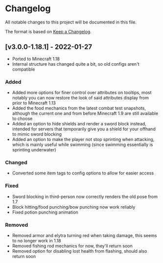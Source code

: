 # Changelog
All notable changes to this project will be documented in this file.

The format is based on [Keep a Changelog].

## [v3.0.0-1.18.1] - 2022-01-27
- Ported to Minecraft 1.18
- Internal structure has changed quite a bit, so old configs aren't compatible
### Added
- Added more options for finer control over attributes on tooltips, most notably you can now restore the look of said attributes display from prior to Minecraft 1.13
- Added the food mechanics from the latest combat test snapshots, although the current one and from before Minecraft 1.9 are still available to choose
- Added an option to hide shields and render a sword block instead, intended for servers that temporarily give you a shield for your offhand to mimic sword blocking
- Added an option to make the player not stop sprinting when attacking, which is mainly useful while swimming (since swimming essentially is sprinting underwater)
### Changed
- Converted some item tags to config options to allow for easier access
### Fixed
- Sword blocking in third-person now correctly renders the old pose from 1.7 
- Block hitting/food punching/bow punching now work reliably
- Fixed potion punching animation
### Removed
- Removed armor and elytra turning red when taking damage, this seems to no longer work in 1.18
- Removed fishing rod mechanics for now, they'll return soon
- Removed option for disabling lost health from flashing, should also return soon

[Keep a Changelog]: https://keepachangelog.com/en/1.0.0/
